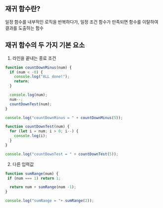 ## 재귀 함수란?
일정 함수를 내부적인 로직을 반복하다가, 일정 조건 함수가 만족되면 함수를 이탈하여 결과를 도출하는 함수 


## 재귀 함수의 두 가지 기본 요소

1. 라인을 끝내는 종료 조건

```javascript
function countDownMinus(num) {
  if (num < -0) {
    console.log("ALL done!");
    return;
  }

  console.log(num);
  num--;
  countDownTest(num);
}

console.log("countDownMinus = " + countDownMinus(5));

```

```javascript
function countDownTest(num) {
  for (let i = num; i > 0; i--) {
    console.log(i);
  }
}

console.log("countDownTest = " + countDownTest(5));
```

2. 다른 입력값

```javascript
function sumRange(num) {
 if (num === 1) return 1;

  return num + sumRange(num -1);
}

console.log("sumRange = "+ sumRange(2));
```

